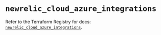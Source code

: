 # `newrelic_cloud_azure_integrations`

Refer to the Terraform Registry for docs: [`newrelic_cloud_azure_integrations`](https://registry.terraform.io/providers/newrelic/newrelic/3.40.1/docs/resources/cloud_azure_integrations).
